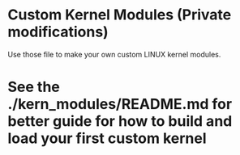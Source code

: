 # Custom Kernel Modules (Private modifications)
Use those file to make your own custom LINUX kernel modules.
# See the ./kern_modules/README.md for better guide for how to build and load your first custom kernel

